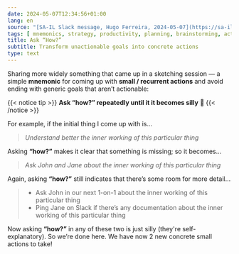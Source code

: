 ```yaml
---
date: 2024-05-07T12:34:56+01:00
lang: en
source: "[SA-IL Slack message, Hugo Ferreira, 2024-05-07](https://sa-il.slack.com/archives/CQ32FU1SR/p1715081640970719)"
tags: [ mnemonics, strategy, productivity, planning, brainstorming, actions ] # sa-il
title: Ask “How?”
subtitle: Transform unactionable goals into concrete actions
type: text
---
```


Sharing more widely something that came up in a sketching session — a simple **mnemonic** for coming up with **small / recurrent actions** and avoid ending with generic goals that aren’t actionable:

{{< notice tip >}}
**Ask “how?” repeatedly until it it becomes silly** 🙂
{{< /notice >}}

For example, if the initial thing I come up with is…

> *Understand better the inner working of this particular thing*

Asking **“how?”** makes it clear that something is missing; so it becomes…

> *Ask John and Jane about the inner working of this particular thing*

Again, asking **“how?”** still indicates that there’s some room for more detail…

> * Ask John in our next 1-on-1 about the inner working of this particular thing
> * Ping Jane on Slack if there’s any documentation about the inner working of this particular thing

Now asking **“how?”** in any of these two is just silly (they're self-explanatory). So we’re done here. We have now 2 new concrete small actions to take!
